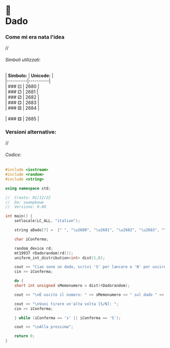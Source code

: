 # 🎲 <br /> Dado

### Come mi era nata l'idea

//

###### Simboli utilizzati:

| **Simbolo:** | **Unicode:** | <br>
|----------|----------| <br>
| ### ⚀        | 2680     | <br>
| ### ⚁        | 2681     | <br>
| ### ⚂        | 2682     | <br>
| ### ⚃        | 2683     | <br>
| ### ⚄        | 2684     | <br>     
| ### ⚅        | 2685     |



### Versioni alternative:

//

###### Codice:

```cpp
#include <iostream>
#include <random>
#include <string>

using namespace std;

//  Creato: 01/12/22
//  Da: swampkewe
//  Versione: 0.00

int main() {
	setlocale(LC_ALL, "italian");

	string aDado[7] =  {" ", "\u2680", "\u2681", "\u2682", "\u2683", "\u2684", "\u2685"};

	char iConferma;

	random_device rd;
	mt19937 rDadorandom(rd());
	uniform_int_distribution<int> dist(1,6);

	cout << "Ciao sono un dado, scrivi 'S' per lancare e 'N' per uscire: ";
	cin >> iConferma;

	do {
	short int unsigned sMemonumero = dist(rDadorandom);

	cout << "\nÈ uscito il numero: " << sMemonumero << " sul dado " << aDado[sMemonumero];

	cout << "\nVuoi tirare un'alta volta [S/N]: ";
	cin >> iConferma;

	} while (iConferma == 's' || iConferma == 'S');

	cout << "\nAlla prossima";

	return 0;
}
```